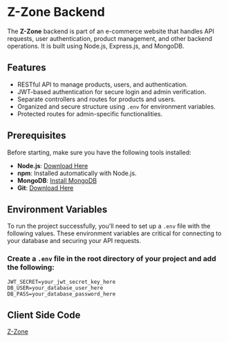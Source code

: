 # Z-Zone Backend

The **Z-Zone** backend is part of an e-commerce website that handles API requests, user authentication, product management, and other backend operations. It is built using Node.js, Express.js, and MongoDB.

## Features

- RESTful API to manage products, users, and authentication.
- JWT-based authentication for secure login and admin verification.
- Separate controllers and routes for products and users.
- Organized and secure structure using `.env` for environment variables.
- Protected routes for admin-specific functionalities.

## Prerequisites

Before starting, make sure you have the following tools installed:

- **Node.js**: [Download Here](https://nodejs.org/)
- **npm**: Installed automatically with Node.js.
- **MongoDB**: [Install MongoDB](https://www.mongodb.com/try/download/community)
- **Git**: [Download Here](https://git-scm.com/)

## Environment Variables

To run the project successfully, you'll need to set up a `.env` file with the following values. These environment variables are critical for connecting to your database and securing your API requests.

### Create a `.env` file in the root directory of your project and add the following:

```plaintext
JWT_SECRET=your_jwt_secret_key_here
DB_USER=your_database_user_here
DB_PASS=your_database_password_here
```

## Client Side Code
[Z-Zone](https://github.com/ShahAlom47/Job-Task-2-Client)
